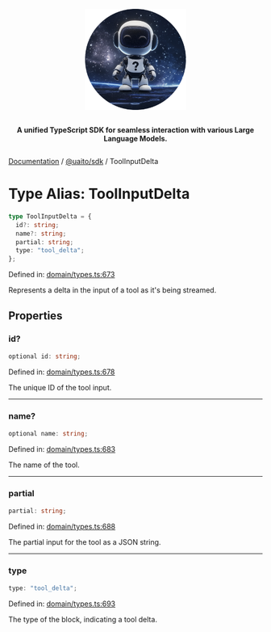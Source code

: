 <div style="display:flex; flex-direction:column; align-items:center;">
<p align="center">
  <img src="../UAITO.png" alt="UAITO Logo" width="200"/>
</p>

<p align="center">
  <strong>A unified TypeScript SDK for seamless interaction with various Large Language Models.</strong>
</p>
</div>

[Documentation](README.md) / [@uaito/sdk](@uaito.sdk.md) / ToolInputDelta

# Type Alias: ToolInputDelta

```ts
type ToolInputDelta = {
  id?: string;
  name?: string;
  partial: string;
  type: "tool_delta";
};
```

Defined in: [domain/types.ts:673](https://github.com/elribonazo/uaito/blob/61fe38d8ca6389b9df4b175df981376a787b30b1/packages/sdk/src/domain/types.ts#L673)

Represents a delta in the input of a tool as it's being streamed.

## Properties

### id?

```ts
optional id: string;
```

Defined in: [domain/types.ts:678](https://github.com/elribonazo/uaito/blob/61fe38d8ca6389b9df4b175df981376a787b30b1/packages/sdk/src/domain/types.ts#L678)

The unique ID of the tool input.

***

### name?

```ts
optional name: string;
```

Defined in: [domain/types.ts:683](https://github.com/elribonazo/uaito/blob/61fe38d8ca6389b9df4b175df981376a787b30b1/packages/sdk/src/domain/types.ts#L683)

The name of the tool.

***

### partial

```ts
partial: string;
```

Defined in: [domain/types.ts:688](https://github.com/elribonazo/uaito/blob/61fe38d8ca6389b9df4b175df981376a787b30b1/packages/sdk/src/domain/types.ts#L688)

The partial input for the tool as a JSON string.

***

### type

```ts
type: "tool_delta";
```

Defined in: [domain/types.ts:693](https://github.com/elribonazo/uaito/blob/61fe38d8ca6389b9df4b175df981376a787b30b1/packages/sdk/src/domain/types.ts#L693)

The type of the block, indicating a tool delta.
